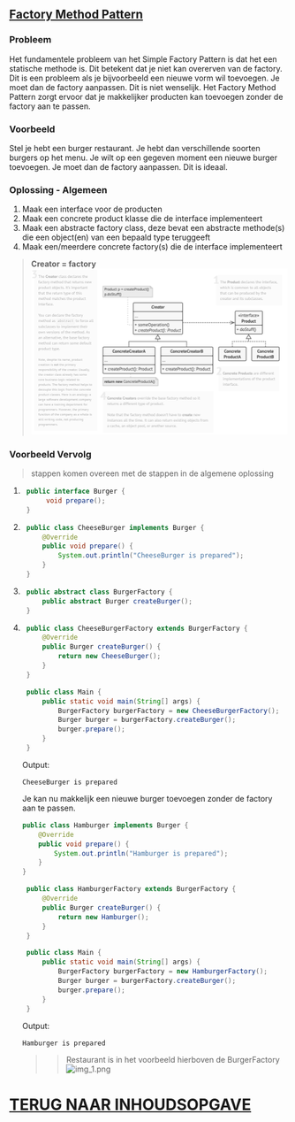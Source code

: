 ## [Factory Method Pattern](https://www.youtube.com/watch?v=EcFVTgRHJLM&list=PLrhzvIcii6GNjpARdnO4ueTUAVR9eMBpc&index=4)

### Probleem

Het fundamentele probleem van het Simple Factory Pattern is dat het een statische methode is. Dit betekent dat je niet
kan overerven van de factory. Dit is een probleem als je bijvoorbeeld een nieuwe vorm wil toevoegen. Je moet dan de
factory aanpassen. Dit is niet wenselijk.
Het Factory Method Pattern zorgt ervoor dat je makkelijker producten kan toevoegen zonder de factory aan te passen.

### Voorbeeld

Stel je hebt een burger restaurant. Je hebt dan verschillende soorten burgers op het menu.
Je wilt op een gegeven moment een nieuwe burger toevoegen. Je moet dan de factory aanpassen. Dit is ideaal.

### Oplossing - Algemeen

1. Maak een interface voor de producten
2. Maak een concrete product klasse die de interface implementeert
3. Maak een abstracte factory class, deze bevat een abstracte methode(s) die een object(en) van een bepaald type
   teruggeeft
4. Maak een/meerdere concrete factory(s) die de interface implementeert

> **Creator = factory**
![img.png](img.png)

### Voorbeeld Vervolg

> stappen komen overeen met de stappen in de algemene oplossing

1. ```java
    public interface Burger {
         void prepare();
    }
    ```
2. ```java
    public class CheeseBurger implements Burger {
        @Override
        public void prepare() {
            System.out.println("CheeseBurger is prepared");
        }
    }
    ```
3. ```java
    public abstract class BurgerFactory {
        public abstract Burger createBurger();
    }
    ```
4. ```java
    public class CheeseBurgerFactory extends BurgerFactory {
        @Override
        public Burger createBurger() {
            return new CheeseBurger();
        }
    }
    ```

   ```java
    public class Main {
        public static void main(String[] args) {
            BurgerFactory burgerFactory = new CheeseBurgerFactory();
            Burger burger = burgerFactory.createBurger();
            burger.prepare();
        }
    }
    ```
   Output:
    ```
    CheeseBurger is prepared
    ```
   Je kan nu makkelijk een nieuwe burger toevoegen zonder de factory aan te passen.
    ```java
    public class Hamburger implements Burger {
        @Override
        public void prepare() {
            System.out.println("Hamburger is prepared");
        }
    }
    ```
   ```java
    public class HamburgerFactory extends BurgerFactory {
        @Override
        public Burger createBurger() {
            return new Hamburger();
        }
    }
    ```
   ```java
    public class Main {
        public static void main(String[] args) {
            BurgerFactory burgerFactory = new HamburgerFactory();
            Burger burger = burgerFactory.createBurger();
            burger.prepare();
        }
    }
    ```
   Output:
    ```
    Hamburger is prepared
    ```
   > > Restaurant is in het voorbeeld hierboven de BurgerFactory
   ![img_1.png](img_1.png)

# [TERUG NAAR INHOUDSOPGAVE](../../README.md)
